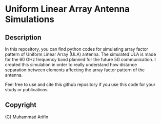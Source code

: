 # Uniform Linear Array Antenna Simulations

## Description
In this repository, you can find python codes for simulating array factor pattern of Uniform Linear Array (ULA) antenna. The simulated ULA is made for the 60 GHz frequency band planned for the future 5G communication. I created this simulation in order to really understand how distance separation between elements affecting the array factor pattern of the antenna. 

Feel free to use and cite this github repository if you use this code for your study or publications. 

## Copyright
(C) Muhammad Arifin 
